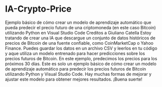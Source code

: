 # IA-Crypto-Price
Ejemplo básico de cómo crear un modelo de aprendizaje automático que pueda predecir el precio futuro de una criptomoneda (en este caso Bitcoin) utilizando Python en Visual Studio Code
Creditos a Giuliano Catella
Estoy tratando de crear una IA que descargue un conjunto de datos históricos de precios de Bitcoin de una fuente confiable, como CoinMarketCap o Yahoo Finance. Puedes guardar los datos en un archivo CSV y leerlos en tu código y aque utiliza un modelo entrenado para hacer predicciones sobre los precios futuros de Bitcoin. En este ejemplo, predecimos los precios para los próximos 30 días.
Este es solo un ejemplo básico de cómo crear un modelo de aprendizaje automático para predecir los precios futuros de Bitcoin utilizando Python y Visual Studio Code. Hay muchas formas de mejorar y ajustar este modelo para obtener mejores resultados. ¡Buena suerte!
